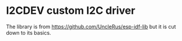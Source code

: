 # I2CDEV custom I2C driver

The library is from https://github.com/UncleRus/esp-idf-lib but it is cut down to its basics.
